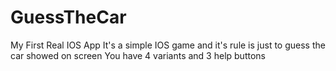 # GuessTheCar
My First Real IOS App
It's a simple IOS game and it's rule is just to guess the car showed on screen
You have 4 variants and 3 help buttons
